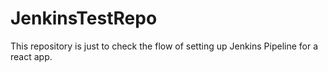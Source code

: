# JenkinsTestRepo
This repository is just to check the flow of setting up Jenkins Pipeline for a react app.
